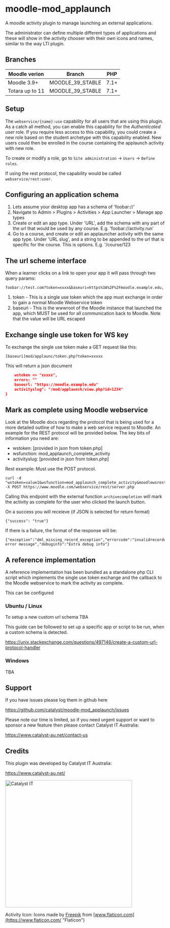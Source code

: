 # moodle-mod_applaunch

A moodle activity plugin to manage launching an external applications.

The administrator can define multiple different types of applications and these will show
in the activity chooser with their own icons and names, similar to the way LTI plugin.


Branches
--------

| Moodle verion     | Branch           | PHP  |
| ----------------- | ---------------- | ---- |
| Moodle 3.9+       | MOODLE_39_STABLE | 7.1+ |
| Totara up to 11   | MOODLE_39_STABLE | 7.1+ |


Setup
--------

The `webservice/{name}:use` capability for all users that are using this plugin. As a catch all method, you can enable this capability for the *Authenticated user* role. If you require less access to this capability, you could create a new role based on the student archetype with this capability enabled. New users could then be enrolled in the course containing the applaunch activity with new role.

To create or modify a role, go to `Site administration` -> `Users` -> `Define roles`.

If using the rest protocol, the capability would be called `webservice/rest:user`.

Configuring an application schema
--------------------------------

1) Lets assume your desktop app has a schema of 'foobar://'
2) Navigate to Admin > Plugins > Activities > App Launcher > Manage app types
3) Create or edit an app type. Under 'URL', add the schema with any part of the url that would be used by any course. E.g. 'foobar://activity.run'
4) Go to a course, and create or edit an applauncher activity with the same app type. Under 'URL slug', and a string to be appended to the url that is specific for the course. This is options. E.g. '/course/123


The url scheme interface
------------------------

When a learner clicks on a link to open your app it will pass through two query params:

```
foobar://test.com?token=xxxx&baseuri=https%3A%2F%2Fmoodle.example.edu,
```

1) token - This is a single use token which the app must exchange in order to gain a normal Moodle Webservice token
2) baseuri - This is the wwwroot of the Moodle instance that launched the app, which MUST be used for all communication back to Moodle. Note that the value will be URL escaped

Exchange single use token for WS key
------------------------------------

To exchange the single use token make a GET request like this:

```
[baseuri]mod/applaunc/token.php?token=xxxxx
```

This will return a json document 

```json
    wstoken => "xxxxx",
    errors: ""
    baseurl: "https://moodle.example.edu"
    activityslug": "/mod/applaunch/view.php?id=1234"
}
```

Mark as complete using Moodle webservice
----------------------------------------

Look at the Moodle docs regarding the protocol that is being used for a more detailed outline of how to make a web service request to Moodle. An example for the REST protocol will be provided below. The key bits of information you need are:

* wstoken: [provided in json from token.php]
* wsfunction: mod_applaunch_complete_activity
* activityslug: [provided in json from token.php]

Rest example:
Must use the POST protocol.

```
curl -d "wstoken=value1&wsfunction=mod_applaunch_complete_activity&moodlewsrestformat=json&activityslug=value2" -X POST https://www.moodle.com/webservice/rest/server.php
```
Calling this endpoint with the external function `archivecompletion` will mark the activity as complete for the user who clicked the launch button.

On a success you will receieve (if JSON is selected for return format)

```
{"success": "true"}
```

If there is a failure, the format of the response will be:

```
{"exception":"dml_missing_record_exception","errorcode":"invalidrecordunknown","message":"An error message","debuginfo":"Extra debug info"}
```

A reference implementation
--------------------------

A reference implementation has been bundled as a standalone php CLI script which implements the single use token
exchange and the callback to the Moodle webservice to mark the activity as complete.

This can be configured

### Ubuntu / Linux

To setup a new custom url schema TBA

This guide can be followed to set up a specific app or script to be run, when a custom schema is detected.

https://unix.stackexchange.com/questions/497146/create-a-custom-url-protocol-handler


### Windows

TBA


Support
-------

If you have issues please log them in github here

https://github.com/catalyst/moodle-mod_applaunch/issues

Please note our time is limited, so if you need urgent support or want to
sponsor a new feature then please contact Catalyst IT Australia:

https://www.catalyst-au.net/contact-us


Credits
-------

This plugin was developed by Catalyst IT Australia:

https://www.catalyst-au.net/

<img alt="Catalyst IT" src="https://cdn.rawgit.com/CatalystIT-AU/moodle-auth_saml2/master/pix/catalyst-logo.svg" width="400">

Activity Icon: Icons made by [Freepik](https://www.freepik.com "Freepik") from [www.flaticon.com](https://www.flaticon.com/ "Flaticon")
